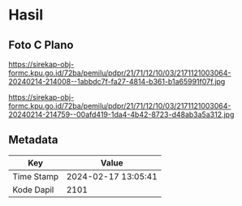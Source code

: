 # Hasil

## Foto C Plano

https://sirekap-obj-formc.kpu.go.id/72ba/pemilu/pdpr/21/71/12/10/03/2171121003064-20240214-214008--1abbdc7f-fa27-4814-b361-b1a65991f07f.jpg

https://sirekap-obj-formc.kpu.go.id/72ba/pemilu/pdpr/21/71/12/10/03/2171121003064-20240214-214759--00afd419-1da4-4b42-8723-d48ab3a5a312.jpg


## Metadata

| Key        | Value               |
| ---------- | ------------------- |
| Time Stamp | 2024-02-17 13:05:41 |
| Kode Dapil | 2101                |



